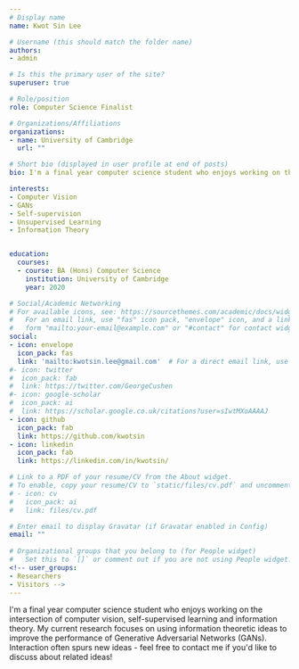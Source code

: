 ```yaml
---
# Display name
name: Kwot Sin Lee

# Username (this should match the folder name)
authors:
- admin

# Is this the primary user of the site?
superuser: true

# Role/position
role: Computer Science Finalist

# Organizations/Affiliations
organizations:
- name: University of Cambridge
  url: ""

# Short bio (displayed in user profile at end of posts)
bio: I'm a final year computer science student who enjoys working on the intersection of computer vision, self-supervised learning and information theory.

interests:
- Computer Vision
- GANs
- Self-supervision
- Unsupervised Learning
- Information Theory


education:
  courses:
  - course: BA (Hons) Computer Science
    institution: University of Cambridge
    year: 2020

# Social/Academic Networking
# For available icons, see: https://sourcethemes.com/academic/docs/widgets/#icons
#   For an email link, use "fas" icon pack, "envelope" icon, and a link in the
#   form "mailto:your-email@example.com" or "#contact" for contact widget.
social:
- icon: envelope
  icon_pack: fas
  link: 'mailto:kwotsin.lee@gmail.com'  # For a direct email link, use "mailto:test@example.org".
#- icon: twitter
#  icon_pack: fab
#  link: https://twitter.com/GeorgeCushen
#- icon: google-scholar
#  icon_pack: ai
#  link: https://scholar.google.co.uk/citations?user=sIwtMXoAAAAJ
- icon: github
  icon_pack: fab
  link: https://github.com/kwotsin
- icon: linkedin
  icon_pack: fab
  link: https://linkedin.com/in/kwotsin/

# Link to a PDF of your resume/CV from the About widget.
# To enable, copy your resume/CV to `static/files/cv.pdf` and uncomment the lines below.  
# - icon: cv
#   icon_pack: ai
#   link: files/cv.pdf

# Enter email to display Gravatar (if Gravatar enabled in Config)
email: ""
  
# Organizational groups that you belong to (for People widget)
#   Set this to `[]` or comment out if you are not using People widget.  
<!-- user_groups:
- Researchers
- Visitors -->
---
```


I'm a final year computer science student who enjoys working on the intersection of computer vision, self-supervised learning and information theory. My current research focuses on using information theoretic ideas to improve the performance of Generative Adversarial Networks (GANs). Interaction often spurs new ideas - feel free to contact me if you'd like to discuss about related ideas!